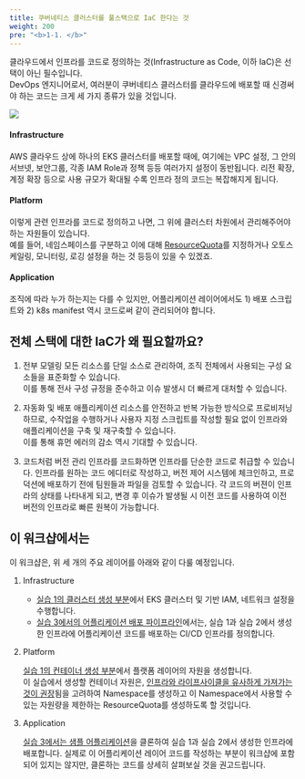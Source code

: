 ```yaml
---
title: 쿠버네티스 클러스터를 풀스택으로 IaC 한다는 것
weight: 200
pre: "<b>1-1. </b>"
---
```


클라우드에서 인프라를 코드로 정의하는 것(Infrastructure as Code, 이하 IaC)은 선택이 아닌 필수입니다.  
DevOps 엔지니어로서, 여러분이 쿠버네티스 클러스터를 클라우드에 배포할 때 신경써야 하는 코드는 크게 세 가지 종류가 있을 것입니다.  

![](/images/10-intro/layers-of-iac.svg)

#### Infrastructure
AWS 클라우드 상에 하나의 EKS 클러스터를 배포할 때에, 여기에는 VPC 설정, 그 안의 서브넷, 보안그룹, 각종 IAM Role과 정책 등등 여러가지 설정이 동반됩니다. 리전 확장, 계정 확장 등으로 사용 규모가 확대될 수록 인프라 정의 코드는 복잡해지게 됩니다.

#### Platform
이렇게 관련 인프라를 코드로 정의하고 나면, 그 위에 클러스터 차원에서 관리해주어야 하는 자원들이 있습니다.  
예를 들어, 네임스페이스를 구분하고 이에 대해 [ResourceQuota](https://kubernetes.io/docs/concepts/policy/resource-quotas/)를 지정하거나 오토스케일링, 모니터링, 로깅 설정을 하는 것 등등이 있을 수 있겠죠. 

#### Application
조직에 따라 누가 하는지는 다를 수 있지만, 어플리케이션 레이어에서도 1) 배포 스크립트와 2) k8s manifest 역시 코드로써 같이 관리되어야 합니다.


## 전체 스택에 대한 IaC가 왜 필요할까요?

1. 전부 모델링
모든 리소스를 단일 소스로 관리하여, 조직 전체에서 사용되는 구성 요소들을 표준화할 수 있습니다.  
이를 통해 전사 구성 규정을 준수하고 이슈 발생시 더 빠르게 대처할 수 있습니다.

2. 자동화 및 배포
애플리케이션 리소스를 안전하고 반복 가능한 방식으로 프로비저닝하므로, 수작업을 수행하거나 사용자 지정 스크립트를 작성할 필요 없이 인프라와 애플리케이션을 구축 및 재구축할 수 있습니다.  
이를 통해 휴먼 에러의 감소 역시 기대할 수 있습니다.

3. 코드처럼 버전 관리
인프라를 코드화하면 인프라를 단순한 코드로 취급할 수 있습니다. 인프라를 원하는 코드 에디터로 작성하고, 버전 제어 시스템에 체크인하고, 프로덕션에 배포하기 전에 팀원들과 파일을 검토할 수 있습니다.
각 코드의 버젼이 인프라의 상태를 나타내게 되고, 변경 후 이슈가 발생될 시 이전 코드를 사용하여 이전 버전의 인프라로 빠른 원복이 가능합니다.


## 이 워크샵에서는
이 워크샵은, 위 세 개의 주요 레이어를 아래와 같이 다룰 예정입니다.

1. Infrastructure

    * [실습 1의 클러스터 생성 부분](/ko/40-deploy-clusters/200-cluster/)에서 EKS 클러스터 및 기반 IAM, 네트워크 설정을 수행합니다.
    * [실습 3에서의 어플리케이션 배포 파이프라인](/ko/60-deploy-app/200-single-region/)에서는, 실습 1과 실습 2에서 생성한 인프라에 어플리케이션 코드를 배포하는 CI/CD 인프라를 정의합니다.

2. Platform


    [실습 1의 컨테이너 생성 부분](/ko/40-deploy-clusters/300-container/)에서 플랫폼 레이어의 자원을 생성합니다.  
    이 실습에서 생성할 컨테이너 자원은, [인프라와 라이프사이클을 유사하게 가져가는 것이 권장](/ko/80-appendix/related-bps/full-stack-deployment/)됨을 고려하여 Namespace를 생성하고 이 Namespace에서 사용할 수 있는 자원량을 제한하는 ResourceQuota를 생성하도록 할 것입니다.

3. Application

    [실습 3에서는 샘플 어플리케이션](/ko/60-deploy-app/100-clone-sample-app/)을 클론하여 실습 1과 실습 2에서 생성한 인프라에 배포합니다. 실제로 이 어플리케이션 레이어 코드를 작성하는 부분이 워크샵에 포함되어 있지는 않지만, 클론하는 코드를 상세히 살펴보실 것을 권고드립니다.
